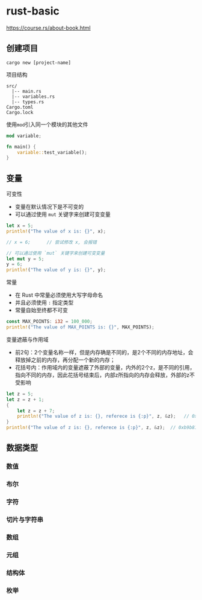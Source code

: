 # rust-basic
https://course.rs/about-book.html
## 创建项目

```shell
cargo new [project-name]
```

项目结构
```shell
src/
  |-- main.rs
  |-- variables.rs
  |-- types.rs
Cargo.toml
Cargo.lock
```

使用`mod`引入同一个模块的其他文件
```rs
mod variable;

fn main() {
    variable::test_variable();
}

```

## 变量

可变性
- 变量在默认情况下是不可变的
- 可以通过使用 `mut` 关键字来创建可变变量
```rs
let x = 5;
println!("The value of x is: {}", x);

// x = 6;      // 尝试修改 x, 会报错

// 可以通过使用 `mut` 关键字来创建可变变量
let mut y = 5;
y = 6;
println!("The value of y is: {}", y);
```

常量
- 在 Rust 中常量必须使用大写字母命名
- 并且必须使用 `:` 指定类型
- 常量自始至终都不可变
```rs
const MAX_POINTS: i32 = 100_000;
println!("The value of MAX_POINTS is: {}", MAX_POINTS);
```

变量遮蔽与作用域
- 前2句：2个变量名称一样，但是内存确是不同的，是2个不同的内存地址，会释放掉之前的内存，再分配一个新的内存；
- 花括号内：作用域内的变量遮蔽了外部的变量，内外的2个z，是不同的引用，指向不同的内存，因此花括号结束后，内部z所指向的内存会释放，外部的z不受影响
```rs
let z = 5;
let z = z + 1;
{
    let z = z + 7;
    println!("The value of z is: {}, referece is {:p}", z, &z);   // 0xb9b814f414
}
println!("The value of z is: {}, referece is {:p}", z, &z);  // 0xb9b814f410
```


## 数据类型

### 数值

### 布尔

### 字符

### 切片与字符串

### 数组

### 元组

### 结构体

### 枚举

